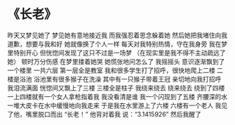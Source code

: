 # 《长老》


昨天又梦见她了
梦见她有意地接近我
而我强忍着思念躲着她
然后她把我堵住向我道歉，想要与我和好
她就像换了个人一样
每天对我特别热情，守在我身旁
我在梦里特别开心
但恍惚间发现了这只不过是一场梦
（在现实里是我不得不主动疏远了她）
顿时万分伤感
在梦里搂着她哭
她慌张地问怎么了
我摇摇头
意识逐渐飘到了一个楼里
一共六层
第一层全是教室
我和很多学生打了招呼，很快地爬上二楼
二楼是浴池
浴池里有很多猴子在洗澡
其中有一只猴子带着王冠
亲切地向我打招呼
我泪流满面
恍惚间又飘上了三楼
三楼全是柱子
我绕来绕去
绕来绕去
绕到了四楼
一上四楼就有一个女人拿枪指着我
我没看清是谁
我一个闪现到了五楼
齐腰深的水
一堆大皮卡在水中缓慢地向我走来
于是我在水里游上了六楼
六楼有一个老人
我见了他，嘴里脱口而出
“长老！”
他背对着我
说：“3.1415926”
然后我醒了